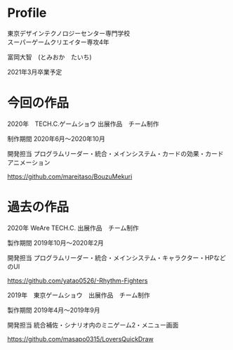 # Profile

東京デザインテクノロジーセンター専門学校  
スーパーゲームクリエイター専攻4年

富岡大智　(とみおか　たいち)  

2021年3月卒業予定

# 今回の作品  
2020年　TECH.C.ゲームショウ 出展作品　チーム制作

制作期間 2020年6月～2020年10月

開発担当
プログラムリーダー・統合・メインシステム・カードの効果・カードアニメーション

https://github.com/mareitaso/BouzuMekuri

# 過去の作品
2020年 WeAre TECH.C. 出展作品　チーム制作

製作期間 2019年10月～2020年2月  

開発担当
プログラムリーダー・統合・メインシステム・キャラクター・HPなどのUI

https://github.com/yatao0526/-Rhythm-Fighters

2019年　東京ゲームショウ　出展作品　チーム制作

製作期間 2019年4月～2019年9月  

開発担当
統合補佐・シナリオ内のミニゲーム2・メニュー画面

https://github.com/masapo0315/LoversQuickDraw
